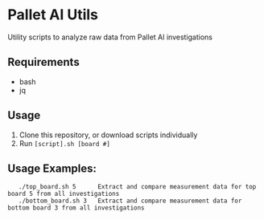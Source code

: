 # Pallet AI Utils
Utility scripts to analyze raw data from Pallet AI investigations

## Requirements
* bash
* jq

## Usage
1. Clone this repository, or download scripts individually
2. Run `[script].sh [board #]`

## Usage Examples:
```
   ./top_board.sh 5      Extract and compare measurement data for top board 5 from all investigations
   ./bottom_board.sh 3   Extract and compare measurement data for bottom board 3 from all investigations
```
